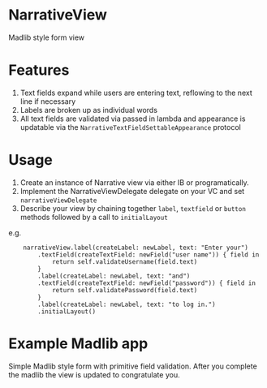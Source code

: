 # NarrativeView
Madlib style form view

# Features
1. Text fields expand while users are entering text, reflowing to the next line if necessary
2. Labels are broken up as individual words
3. All text fields are validated via passed in lambda and appearance is updatable via the `NarrativeTextFieldSettableAppearance` protocol

# Usage

1. Create an instance of Narrative view via either IB or programatically.
2. Implement the NarrativeViewDelegate delegate on your VC and set `narrativeViewDelegate`
3. Describe your view by chaining together `label`, `textfield` or `button` methods followed by a call to `initialLayout`

e.g.

        narrativeView.label(createLabel: newLabel, text: "Enter your")
            .textField(createTextField: newField("user name")) { field in
                return self.validateUsername(field.text)
            }
            .label(createLabel: newLabel, text: "and")
            .textField(createTextField: newField("password")) { field in
                return self.validatePassword(field.text)
            }
            .label(createLabel: newLabel, text: "to log in.")
            .initialLayout()
            

# Example Madlib app
Simple Madlib style form with primitive field validation.  After you complete the madlib the view is updated to congratulate you.


